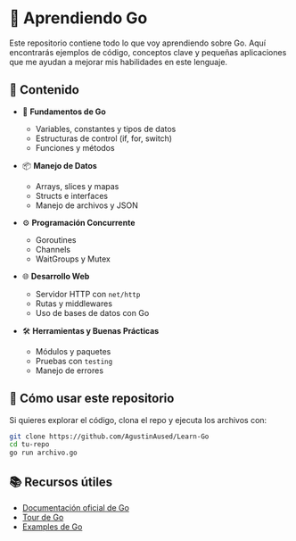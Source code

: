 # 📘 Aprendiendo Go

Este repositorio contiene todo lo que voy aprendiendo sobre Go. Aquí encontrarás ejemplos de código, conceptos clave y pequeñas aplicaciones que me ayudan a mejorar mis habilidades en este lenguaje.

## 📌 Contenido

- 🏁 **Fundamentos de Go**  
  - Variables, constantes y tipos de datos  
  - Estructuras de control (if, for, switch)  
  - Funciones y métodos  

- 📦 **Manejo de Datos**  
  - Arrays, slices y mapas  
  - Structs e interfaces  
  - Manejo de archivos y JSON  

- ⚙️ **Programación Concurrente**  
  - Goroutines  
  - Channels  
  - WaitGroups y Mutex  

- 🌐 **Desarrollo Web**  
  - Servidor HTTP con `net/http`  
  - Rutas y middlewares  
  - Uso de bases de datos con Go  

- 🛠 **Herramientas y Buenas Prácticas**  
  - Módulos y paquetes  
  - Pruebas con `testing`  
  - Manejo de errores  

## 🚀 Cómo usar este repositorio

Si quieres explorar el código, clona el repo y ejecuta los archivos con:  

```sh
git clone https://github.com/AgustinAused/Learn-Go
cd tu-repo
go run archivo.go
```
## 📚 Recursos útiles

- [Documentación oficial de Go](https://golang.org/doc/)
- [Tour de Go](https://tour.golang.org)
- [Examples de Go](https://gobyexample.com/)

